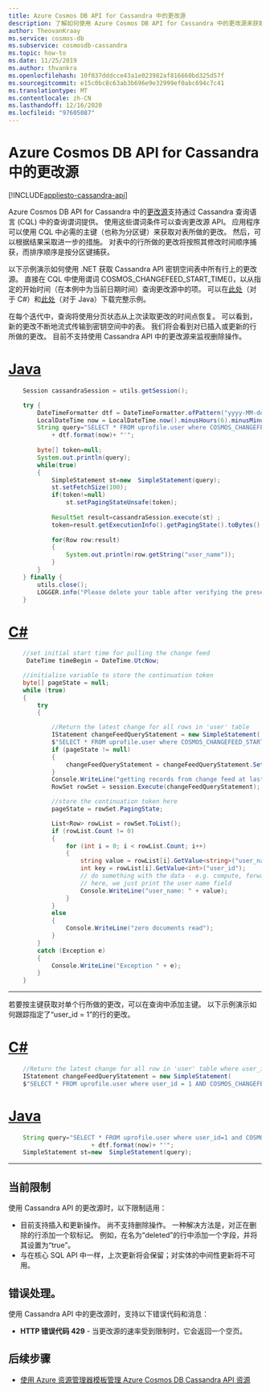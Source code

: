 ```yaml
---
title: Azure Cosmos DB API for Cassandra 中的更改源
description: 了解如何使用 Azure Cosmos DB API for Cassandra 中的更改源来获取对数据所做的更改。
author: TheovanKraay
ms.service: cosmos-db
ms.subservice: cosmosdb-cassandra
ms.topic: how-to
ms.date: 11/25/2019
ms.author: thvankra
ms.openlocfilehash: 10f037dddcce43a1e023982af816660bd325d57f
ms.sourcegitcommit: e15c0bc8c63ab3b696e9e32999ef0abc694c7c41
ms.translationtype: MT
ms.contentlocale: zh-CN
ms.lasthandoff: 12/16/2020
ms.locfileid: "97605087"
---
```

# <a name="change-feed-in-the-azure-cosmos-db-api-for-cassandra"></a>Azure Cosmos DB API for Cassandra 中的更改源
[!INCLUDE[appliesto-cassandra-api](includes/appliesto-cassandra-api.md)]

Azure Cosmos DB API for Cassandra 中的[更改源](change-feed.md)支持通过 Cassandra 查询语言 (CQL) 中的查询谓词提供。 使用这些谓词条件可以查询更改源 API。 应用程序可以使用 CQL 中必需的主键（也称为分区键）来获取对表所做的更改。 然后，可以根据结果采取进一步的措施。 对表中的行所做的更改将按照其修改时间顺序捕获，而排序顺序是按分区键捕获。

以下示例演示如何使用 .NET 获取 Cassandra API 密钥空间表中所有行上的更改源。 直接在 CQL 中使用谓词 COSMOS_CHANGEFEED_START_TIME()，以从指定的开始时间（在本例中为当前日期时间）查询更改源中的项。 可以在[此处](/samples/azure-samples/azure-cosmos-db-cassandra-change-feed/cassandra-change-feed/)（对于 C#）和[此处](https://github.com/Azure-Samples/cosmos-changefeed-cassandra-java)（对于 Java）下载完整示例。

在每个迭代中，查询将使用分页状态从上次读取更改的时间点恢复。 可以看到，新的更改不断地流式传输到密钥空间中的表。 我们将会看到对已插入或更新的行所做的更改。 目前不支持使用 Cassandra API 中的更改源来监视删除操作。

# <a name="java"></a>[Java](#tab/java)

```java
    Session cassandraSession = utils.getSession();

    try {
        DateTimeFormatter dtf = DateTimeFormatter.ofPattern("yyyy-MM-dd HH:mm:ss");  
        LocalDateTime now = LocalDateTime.now().minusHours(6).minusMinutes(30);  
        String query="SELECT * FROM uprofile.user where COSMOS_CHANGEFEED_START_TIME()='" 
            + dtf.format(now)+ "'";
        
        byte[] token=null; 
        System.out.println(query); 
        while(true)
        {
            SimpleStatement st=new  SimpleStatement(query);
            st.setFetchSize(100);
            if(token!=null)
                st.setPagingStateUnsafe(token);
            
            ResultSet result=cassandraSession.execute(st) ;
            token=result.getExecutionInfo().getPagingState().toBytes();
            
            for(Row row:result)
            {
                System.out.println(row.getString("user_name"));
            }
        }
    } finally {
        utils.close();
        LOGGER.info("Please delete your table after verifying the presence of the data in portal or from CQL");
    }
```

# <a name="c"></a>[C#](#tab/csharp)

```C#
    //set initial start time for pulling the change feed
     DateTime timeBegin = DateTime.UtcNow;

    //initialise variable to store the continuation token
    byte[] pageState = null;
    while (true)
    {
        try
        {

            //Return the latest change for all rows in 'user' table    
            IStatement changeFeedQueryStatement = new SimpleStatement(
            $"SELECT * FROM uprofile.user where COSMOS_CHANGEFEED_START_TIME() = '{timeBegin.ToString("yyyy-MM-ddTHH:mm:ss.fffZ", CultureInfo.InvariantCulture)}'");
            if (pageState != null)
            {
                changeFeedQueryStatement = changeFeedQueryStatement.SetPagingState(pageState);
            }
            Console.WriteLine("getting records from change feed at last page state....");
            RowSet rowSet = session.Execute(changeFeedQueryStatement);

            //store the continuation token here
            pageState = rowSet.PagingState;

            List<Row> rowList = rowSet.ToList();
            if (rowList.Count != 0)
            {
                for (int i = 0; i < rowList.Count; i++)
                {
                    string value = rowList[i].GetValue<string>("user_name");
                    int key = rowList[i].GetValue<int>("user_id");
                    // do something with the data - e.g. compute, forward to another event, function, etc.
                    // here, we just print the user name field
                    Console.WriteLine("user_name: " + value);
                }
            }
            else
            {
                Console.WriteLine("zero documents read");
            }
        }
        catch (Exception e)
        {
            Console.WriteLine("Exception " + e);
        }
    }

```
---

若要按主键获取对单个行所做的更改，可以在查询中添加主键。 以下示例演示如何跟踪指定了“user_id = 1”的行的更改。

# <a name="c"></a>[C#](#tab/csharp)

```C#
    //Return the latest change for all row in 'user' table where user_id = 1
    IStatement changeFeedQueryStatement = new SimpleStatement(
    $"SELECT * FROM uprofile.user where user_id = 1 AND COSMOS_CHANGEFEED_START_TIME() = '{timeBegin.ToString("yyyy-MM-ddTHH:mm:ss.fffZ", CultureInfo.InvariantCulture)}'");

```

# <a name="java"></a>[Java](#tab/java)

```java
    String query="SELECT * FROM uprofile.user where user_id=1 and COSMOS_CHANGEFEED_START_TIME()='" 
                       + dtf.format(now)+ "'";
    SimpleStatement st=new  SimpleStatement(query);
```
---
## <a name="current-limitations"></a>当前限制

使用 Cassandra API 的更改源时，以下限制适用：

* 目前支持插入和更新操作。 尚不支持删除操作。 一种解决方法是，对正在删除的行添加一个软标记。 例如，在名为“deleted”的行中添加一个字段，并将其设置为“true”。
* 与在核心 SQL API 中一样，上次更新将会保留；对实体的中间性更新将不可用。


## <a name="error-handling"></a>错误处理。

使用 Cassandra API 中的更改源时，支持以下错误代码和消息：

* **HTTP 错误代码 429** - 当更改源的速率受到限制时，它会返回一个空页。

## <a name="next-steps"></a>后续步骤

* [使用 Azure 资源管理器模板管理 Azure Cosmos DB Cassandra API 资源](./templates-samples-cassandra.md)
